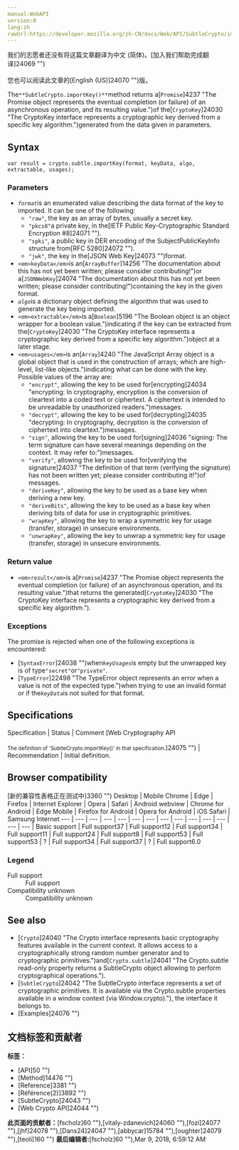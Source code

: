 ```yaml
---
manual:WebAPI
version:0
lang:zh
rawUrl:https://developer.mozilla.org/zh-CN/docs/Web/API/SubtleCrypto/importKey
---
```




<bdi>我们的志愿者还没有将这篇文章翻译为<bdi>中文 (简体)</bdi>。[加入我们帮助完成翻译]24069 "")<br></br>您也可以阅读此文章的[English (US)]24070 "")版。</bdi>






The`**SubtleCrypto.importKey()**`method returns a[`Promise`]4237 "The Promise object represents the eventual completion (or failure) of an asynchronous operation, and its resulting value.")of the[`CryptoKey`]24030 "The CryptoKey interface represents a cryptographic key derived from a specific key algorithm.")generated from the data given in parameters.


## Syntax<a name="Syntax"></a>

```
var result = crypto.subtle.importKey(format, keyData, algo, extractable, usages);

```

### Parameters<a name="Parameters"></a>

* <em>`format`</em>is an enumerated value describing the data format of the key to imported. It can be one of the following:
	* `"raw"`, the key as an array of bytes, usually a secret key.
	* `"pkcs8"`a private key, in the[IETF Public Key-Cryptographic Standard Encryption #8]24071 "").
	* `"spki"`, a public key in DER encoding of the SubjectPublicKeyInfo structure from[RFC 5280]24072 "").
	* `"jwk"`, the key in the[JSON Web Key]24073 "")format.
* `<em>keyData</em>`is an[`ArrayBuffer`]14256 "The documentation about this has not yet been written; please consider contributing!")or a[`JSONWebKey`]24074 "The documentation about this has not yet been written; please consider contributing!")containing the key in the given format.
* <em>`algo`</em>is a dictionary object defining the algorithm that was used to generate the key being imported.
* `<em>extractable</em>`is a[`Boolean`]5196 "The Boolean object is an object wrapper for a boolean value.")indicating if the key can be extracted from the[`CryptoKey`]24030 "The CryptoKey interface represents a cryptographic key derived from a specific key algorithm.")object at a later stage.
* `<em>usages</em>`is an[`Array`]4240 "The JavaScript Array object is a global object that is used in the construction of arrays; which are high-level, list-like objects.")indicating what can be done with the key. Possible values of the array are:
	* `"encrypt"`, allowing the key to be used for[encrypting]24034 "encrypting: In cryptography, encryption is the conversion of cleartext into a coded text or ciphertext. A ciphertext is intended to be unreadable by unauthorized readers.")messages.
	* `"decrypt"`, allowing the key to be used for[decrypting]24035 "decrypting: In cryptography, decryption is the conversion of ciphertext into cleartext.")messages.
	* `"sign"`, allowing the key to be used for[signing]24036 "signing: The term signature can have several meanings depending on the context. It may refer to:")messages.
	* `"verify"`, allowing the key to be used for[verifying the signature]24037 "The definition of that term (verifying the signature) has not been written yet; please consider contributing it!")of messages.
	* `"deriveKey"`, allowing the key to be used as a base key when deriving a new key.
	* `"deriveBits"`, allowing the key to be used as a base key when deriving bits of data for use in cryptographic primitives.
	* `"wrapKey"`, allowing the key to wrap a symmetric key for usage (transfer, storage) in unsecure environments.
	* `"unwrapKey"`, allowing the key to unwrap a symmetric key for usage (transfer, storage) in unsecure environments.

### Return value<a name="Return_value"></a>

* `<em>result</em>`is a[`Promise`]4237 "The Promise object represents the eventual completion (or failure) of an asynchronous operation, and its resulting value.")that returns the generated[`CryptoKey`]24030 "The CryptoKey interface represents a cryptographic key derived from a specific key algorithm.").

### Exceptions<a name="Exceptions"></a>


The promise is rejected when one of the following exceptions is encountered:


* [`SyntaxError`]24038 "")when<em>`keyUsages`</em>is empty but the unwrapped key is of type`"secret"`or`"private"`.
* [`TypeError`]22498 "The TypeError object represents an error when a value is not of the expected type.")when trying to use an invalid format or if the<em>`keyData`</em>is not suited for that format.

## Specifications<a name="Specifications"></a>
Specification | Status | Comment 
[Web Cryptography API<br></br><small>The definition of &#39;SubtleCrypto.importKey()&#39; in that specification.</small>]24075 "") | Recommendation | Initial definition. 


## Browser compatibility<a name="Browser_compatibility"></a>
[新的兼容性表格正在测试中<i></i>]3360 "")
<abbr>Desktop<i></i></abbr> | <abbr>Mobile<i></i></abbr> 
<abbr>Chrome<i></i></abbr> | <abbr>Edge<i></i></abbr> | <abbr>Firefox<i></i></abbr> | <abbr>Internet Explorer<i></i></abbr> | <abbr>Opera<i></i></abbr> | <abbr>Safari<i></i></abbr> | <abbr>Android webview<i></i></abbr> | <abbr>Chrome for Android<i></i></abbr> | <abbr>Edge Mobile<i></i></abbr> | <abbr>Firefox for Android<i></i></abbr> | <abbr>Opera for Android<i></i></abbr> | <abbr>iOS Safari<i></i></abbr> | <abbr>Samsung Internet<i></i></abbr> 
 ---  |  ---  |  ---  |  ---  |  ---  |  ---  |  ---  |  ---  |  ---  |  ---  |  ---  |  ---  |  ---  |  ---  | 
Basic support | <abbr>Full support</abbr>37 | <abbr>Full support</abbr>12 | <abbr>Full support</abbr>34 | <abbr>Full support</abbr>11 | <abbr>Full support</abbr>24 | <abbr>Full support</abbr>8 | <abbr>Full support</abbr>53 | <abbr>Full support</abbr>53 | <abbr>?</abbr> | <abbr>Full support</abbr>34 | <abbr>Full support</abbr>37 | <abbr>?</abbr> | <abbr>Full support</abbr>6.0 


### Legend<a name="Legend"></a>
<dl><dt id=''><abbr>Full support</abbr></dt><dd>Full support</dd><dt id=''><abbr>Compatibility unknown</abbr></dt><dd>Compatibility unknown</dd></dl>

## See also<a name="See_also"></a>

* [`Crypto`]24040 "The Crypto interface represents basic cryptography features available in the current context. It allows access to a cryptographically strong random number generator and to cryptographic primitives.")and[`Crypto.subtle`]24041 "The Crypto.subtle read-only property returns a SubtleCrypto object allowing to perform cryptographical operations.").
* [`SubtleCrypto`]24042 "The SubtleCrypto interface represents a set of cryptographic primitives. It is available via the Crypto.subtle properties available in a window context (via Window.crypto)."), the interface it belongs to.
* [Examples]24076 "")



## 文档标签和贡献者
**标签：**
* [API]50 "")
* [Method]14476 "")
* [Reference]3381 "")
* [Référence(2)]3892 "")
* [SubtleCrypto]24043 "")
* [Web Crypto API]24044 "")

**此页面的贡献者：**[fscholz]60 ""),[vitaly-zdanevich]24060 ""),[fozi]24077 ""),[jhf]24078 ""),[Dans24]24047 ""),[abbycar]15784 ""),[oughter]24079 ""),[teoli]160 "")
**最后编辑者:**[fscholz]60 ""),<time>Mar 9, 2018, 6:59:12 AM</time>


